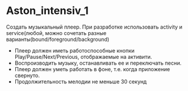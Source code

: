 # Aston_intensiv_1
Создать музыкальный плеер. При разработке использовать activity и service(любой, можно сочетать разные варианты(bound/foreground/background) 

 * Плеер должен иметь работоспособные кнопки Play/Pause/Next/Previous, отображаемые на активити.
 * Воспроизводить музыку, останавливать ее и переключать песни.
 * Плеер должен уметь работать в фоне, т.е. когда приложение свернуто.
 * Продолжительность мелодии не меньше 30 секунд
